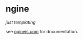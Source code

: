 # ngine
<i>just templating</i>

see [nginejs.com](https://nginejs.com "website") for documentation.
